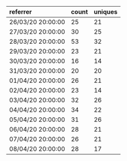 | referrer          | count | uniques |
| :---------------- | :---- | :------ |
| 26/03/20 20:00:00 | 25    | 21      |
| 27/03/20 20:00:00 | 30    | 25      |
| 28/03/20 20:00:00 | 53    | 32      |
| 29/03/20 20:00:00 | 23    | 21      |
| 30/03/20 20:00:00 | 16    | 14      |
| 31/03/20 20:00:00 | 20    | 20      |
| 01/04/20 20:00:00 | 26    | 21      |
| 02/04/20 20:00:00 | 23    | 14      |
| 03/04/20 20:00:00 | 32    | 26      |
| 04/04/20 20:00:00 | 34    | 22      |
| 05/04/20 20:00:00 | 31    | 26      |
| 06/04/20 20:00:00 | 28    | 21      |
| 07/04/20 20:00:00 | 26    | 21      |
| 08/04/20 20:00:00 | 28    | 17      |